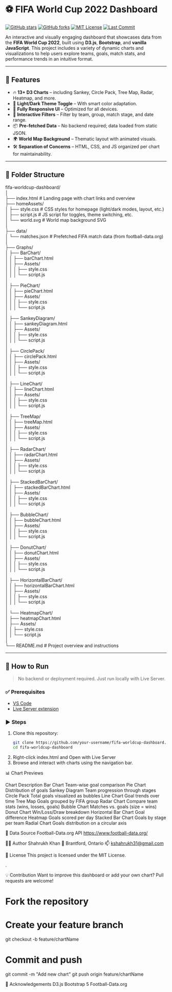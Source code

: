 # ⚽ FIFA World Cup 2022 Dashboard

[![GitHub stars](https://img.shields.io/github/stars/coreprogrammar/fifa-worldcup-dashboard?style=social)](https://github.com/your-username/fifa-worldcup-dashboard/stargazers)
[![GitHub forks](https://img.shields.io/github/forks/coreprogrammar/fifa-worldcup-dashboard?style=social)](https://github.com/your-username/fifa-worldcup-dashboard/network/members)
[![MIT License](https://img.shields.io/github/license/coreprogrammar/fifa-worldcup-dashboard)](https://github.com/your-username/fifa-worldcup-dashboard/blob/main/LICENSE)
[![Last Commit](https://img.shields.io/github/last-commit/coreprogrammar/fifa-worldcup-dashboard)](https://github.com/your-username/fifa-worldcup-dashboard/commits/main)

An interactive and visually engaging dashboard that showcases data from the **FIFA World Cup 2022**, built using **D3.js**, **Bootstrap**, and **vanilla JavaScript**. This project includes a variety of dynamic charts and visualizations to help users explore teams, goals, match stats, and performance trends in an intuitive format.

---

## 🌟 Features

- 🔥 **13+ D3 Charts** – including Sankey, Circle Pack, Tree Map, Radar, Heatmap, and more.
- 🎨 **Light/Dark Theme Toggle** – With smart color adaptation.
- 📱 **Fully Responsive UI** – Optimized for all devices.
- 🧠 **Interactive Filters** – Filter by team, group, match stage, and date range.
- 📦 **Pre-fetched Data** – No backend required; data loaded from static JSON.
- 🌍 **World Map Background** – Thematic layout with animated visuals.
- 🛠️ **Separation of Concerns** – HTML, CSS, and JS organized per chart for maintainability.

---

## 📁 Folder Structure

fifa-worldcup-dashboard/<br>
│<br>
├── index.html                         # Landing page with chart links and overview<br>
├── homeAssets/<br>
│   ├── style.css                      # CSS styles for homepage (light/dark modes, layout, etc.)<br>
│   ├── script.js                      # JS script for toggles, theme switching, etc.<br>
│   └── world.svg                      # World map background SVG<br>
│<br>
├── data/<br>
│   └── matches.json                   # Prefetched FIFA match data (from football-data.org)<br>
│<br>
├── Graphs/<br>
│   ├── BarChart/<br>
│   │   ├── barChart.html<br>
│   │   ├── Assets/<br>
│   │   │   ├── style.css<br>
│   │   │   └── script.js<br>
│<br>
│   ├── PieChart/<br>
│   │   ├── pieChart.html<br>
│   │   ├── Assets/<br>
│   │   │   ├── style.css<br>
│   │   │   └── script.js<br>
│<br>
│   ├── SankeyDiagram/<br>
│   │   ├── sankeyDiagram.html<br>
│   │   ├── Assets/<br>
│   │   │   ├── style.css<br>
│   │   │   └── script.js<br>
│<br>
│   ├── CirclePack/<br>
│   │   ├── circlePack.html<br>
│   │   ├── Assets/<br>
│   │   │   ├── style.css<br>
│   │   │   └── script.js<br>
│<br>
│   ├── LineChart/<br>
│   │   ├── lineChart.html<br>
│   │   ├── Assets/<br>
│   │   │   ├── style.css<br>
│   │   │   └── script.js<br>
│<br>
│   ├── TreeMap/<br>
│   │   ├── treeMap.html<br>
│   │   ├── Assets/<br>
│   │   │   ├── style.css<br>
│   │   │   └── script.js<br>
│<br>
│   ├── RadarChart/<br>
│   │   ├── radarChart.html<br>
│   │   ├── Assets/<br>
│   │   │   ├── style.css<br>
│   │   │   └── script.js<br>
│<br>
│   ├── StackedBarChart/<br>
│   │   ├── stackedBarChart.html<br>
│   │   ├── Assets/<br>
│   │   │   ├── style.css<br>
│   │   │   └── script.js<br>
│<br>
│   ├── BubbleChart/<br>
│   │   ├── bubbleChart.html<br>
│   │   ├── Assets/<br>
│   │   │   ├── style.css<br>
│   │   │   └── script.js<br>
│<br>
│   ├── DonutChart/<br>
│   │   ├── donutChart.html<br>
│   │   ├── Assets/<br>
│   │   │   ├── style.css<br>
│   │   │   └── script.js<br>
│<br>
│   ├── HorizontalBarChart/<br>
│   │   ├── horizontalBarChart.html<br>
│   │   ├── Assets/<br>
│   │   │   ├── style.css<br>
│   │   │   └── script.js<br>
│<br>
│   └── HeatmapChart/<br>
│       ├── heatmapChart.html<br>
│       ├── Assets/<br>
│       │   ├── style.css<br>
│       │   └── script.js<br>
│<br>
└── README.md                          # Project overview and instructions<br>


---

## 🚀 How to Run

> No backend or deployment required. Just run locally with Live Server.

### ✅ Prerequisites

- [VS Code](https://code.visualstudio.com/)
- [Live Server extension](https://marketplace.visualstudio.com/items?itemName=ritwickdey.LiveServer)

### ▶️ Steps

1. Clone this repository:
   ```bash
   git clone https://github.com/your-username/fifa-worldcup-dashboard.git
   cd fifa-worldcup-dashboard

2. Right-click index.html and Open with Live Server
3. Browse and interact with charts using the navigation bar.


📊 Chart Previews

Chart	Description
Bar Chart	Team-wise goal comparison
Pie Chart	Distribution of goals
Sankey Diagram	Team progression through stages
Circle Pack	Total goals visualized as bubbles
Line Chart	Goal trends over time
Tree Map	Goals grouped by FIFA group
Radar Chart	Compare team stats (wins, losses, goals)
Bubble Chart	Matches vs. goals (size = wins)
Donut Chart	Win/Loss/Draw breakdown
Horizontal Bar Chart	Goal difference
Heatmap	Goals scored per day
Stacked Bar Chart	Goals by stage per team
Radial Chart	Goals distribution on a circular axis

📡 Data Source
Football-Data.org API
https://www.football-data.org/ 

🧑‍💻 Author
Shahrukh Khan
📍 Brantford, Ontario
📫 kshahrukh31@gmail.com


📝 License
This project is licensed under the MIT License.


.

💡 Contribution
Want to improve this dashboard or add your own chart? Pull requests are welcome!

# Fork the repository
# Create your feature branch
git checkout -b feature/chartName

# Commit and push
git commit -m "Add new chart"
git push origin feature/chartName

🙌 Acknowledgements
D3.js
Bootstrap 5
Football-Data.org

